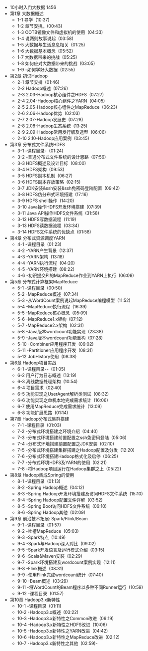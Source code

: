 - 10小时入门大数据 1456
- 第1章 大数据概述
	- 1-1 导学  (10:37)
	- 1-2 章节安排_  (00:43)
	- 1-3 OOTB镜像文件和虚拟机的使用  (04:33)
	- 1-4 说两则故事说起  (03:58)
	- 1-5 大数据与生活息息相关  (01:25)
	- 1-6 大数据基本概念  (05:52)
	- 1-7 大数据带来的挑战  (05:25)
	- 1-8 如何应对大数据带来的挑战  (03:05)
	- 1-9 -如何学好大数据  (02:55)
- 第2章 初识Hadoop
	- 2-1 章节安排  (01:46)
	- 2-2 Hadoop概述  (07:26)
	- 2-3 2.03-Hadoop核心组件之HDFS  (07:27)
	- 2-4 2.04-Hadoop核心组件之YARN  (04:05)
	- 2-5 2.05-Hadoop核心组件之MapReduce  (06:23)
	- 2-6 2.06-Hadoop优势  (02:03)
	- 2-7 2.07-Hadoop发展史  (07:28)
	- 2-8 2.08-Hadoop生态系统  (13:25)
	- 2-9 2.09-Hadoop常用发行版及选型  (06:06)
	- 2-10 2.10-Hadoop应用案例  (03:45)
- 第3章 分布式文件系统HDFS
	- 3-1 -课程目录-  (01:24)
	- 3-2 -普通分布式文件系统的设计思路  (07:56)
	- 3-3 HDFS概述及设计目标  (08:00)
	- 3-4 HDFS架构  (09:53)
	- 3-5 HDFS副本机制  (06:27)
	- 3-6 HDFS副本存放策略  (02:15)
	- 3-7 JDK安装&ssh安装&ssh免密码登陆配置  (09:42)
	- 3-8 HDFS伪分布式环境搭建  (17:16)
	- 3-9 HDFS shell操作  (14:20)
	- 3-10 Java操作HDFS开发环境搭建  (07:39)
	- 3-11 Java API操作HDFS文件系统  (31:58)
	- 3-12 HDFS写数据流程  (11:19)
	- 3-13 HDFS读数据流程  (03:34)
	- 3-14 HDFS文件系统的优缺点  (01:58)
- 第4章 分布式资源调度YARN
	- 4-1 -课程目录  (01:23)
	- 4-2 -YARN产生背景  (12:37)
	- 4-3 -YARN架构  (13:18)
	- 4-4 -YARN执行流程  (04:20)
	- 4-5 -YARN环境搭建  (08:22)
	- 4-6 -初识提交PI的MapReduce作业到YARN上执行  (06:08)
- 第5章 分布式计算框架MapReduce
	- 5-1 -课程目录  (00:50)
	- 5-2 -MapReduce概述  (07:34)
	- 5-3 -从WordCount案例说起MapReduce编程模型  (11:52)
	- 5-4 -MapReduce执行流程  (16:39)
	- 5-5 -MapReduce核心概念  (05:09)
	- 5-6 -MapReduce1.x架构  (07:12)
	- 5-7 -MapReduce2.x架构  (02:31)
	- 5-8 -Java版本wordcount功能实现  (23:38)
	- 5-9 -Java版本wordcount功能重构  (07:28)
	- 5-10 -Combiner应用程序开发  (06:02)
	- 5-11 -Partitioner应用程序开发  (08:31)
	- 5-12 JobHistory使用  (08:38)
- 第6章 Hadoop项目实战
	- 6-1 -课程目录--  (01:05)
	- 6-2 用户行为日志概述  (13:19)
	- 6-3 离线数据处理架构  (10:54)
	- 6-4 项目需求  (02:40)
	- 6-5 功能实现之UserAgent解析类测试  (08:32)
	- 6-6 功能实现之单机本地完成需求统计  (16:06)
	- 6-7 使用MapReduce完成需求统计  (13:09)
	- 6-8 功能扩展思路  (01:14)
- 第7章 Hadoop分布式集群搭建
	- 7-1 -课程目录  (01:03)
	- 7-2 -分布式环境搭建之环境介绍  (04:40)
	- 7-3 -分布式环境搭建前置配置之ssh免密码登陆  (05:06)
	- 7-4 -分布式环境搭建前置配置之JDK安装  (02:10)
	- 7-5 -分布式环境搭建集群搭建之Hadoop配置及分发  (12:20)
	- 7-6 -分布式环境搭建Hadoop格式化及启停  (06:25)
	- 7-7 -分布式环境HDFS及YARN的使用  (02:21)
	- 7-8 -将Hadoop项目运行在Hadoop集群之上  (05:22)
- 第8章 Hadoop集成Spring的使用
	- 8-1 -课程目录  (01:13)
	- 8-2 -Spring Hadoop概述  (04:12)
	- 8-3 -Spring Hadoop开发环境搭建及访问HDFS文件系统  (15:10)
	- 8-4 -Spring Hadoop配置文件详解  (03:52)
	- 8-5 -Spring Boot访问HDFS文件系统  (06:10)
	- 8-6 -Spring Hadoop其他  (02:09)
- 第9章 前沿技术拓展: Spark/Flink/Beam
	- 9-1 -课程目录  (01:57)
	- 9-2 -吐槽MapReduce  (05:03)
	- 9-3 -Spark特点  (10:49)
	- 9-4 -Spark与Hadoop深入对比  (09:02)
	- 9-5 -Spark开发语言及运行模式介绍  (03:15)
	- 9-6 -Scala&Maven安装  (02:29)
	- 9-7 -Spark环境搭建及wordcount案例实现  (12:11)
	- 9-8 -Flink概述  (08:31)
	- 9-9 -使用Flink完成wordcount统计  (07:40)
	- 9-10 -Beam概述  (03:29)
	- 9-11 -将WordCount的Beam程序以多种不同Runner运行  (10:59)
	- 9-12 -课程目录  (01:57)
- 第10章 Hadoop3.x新特性
	- 10-1 -课程目录  (01:11)
	- 10-2 -Hadoop3.x概述  (03:22)
	- 10-3 -Hadoop3.x新特性之Common改进  (06:19)
	- 10-4 -Hadoop3.x新特性之HDFS改进  (10:06)
	- 10-5 -Hadoop3.x新特性之YARN改进  (04:42)
	- 10-6 -Hadoop3.x新特性之MapReduce改进  (02:12)
	- 10-7 -Hadoop3.x新特性之其他  (02:59)-